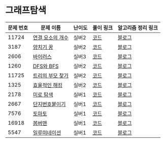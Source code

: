 # 그래프탐색

문제 번호 | 문제 이름 | 난이도 | 풀이 링크 | 알고리즘 정리 링크
---|---|---|---|---
11724 | [연결 요소의 개수](https://www.acmicpc.net/problem/11724) | 실버2 | [코드](https://github.com/ap3334/baekjoon/blob/main/%EA%B7%B8%EB%9E%98%ED%94%84%20%ED%83%90%EC%83%89/11724.cpp) | [블로그](https://velog.io/@ap3334/%EB%B0%B1%EC%A4%80-C-11724.-%EC%97%B0%EA%B2%B0-%EC%9A%94%EC%86%8C%EC%9D%98-%EA%B0%9C%EC%88%98)
3187 | [양치기 꿍](https://www.acmicpc.net/problem/3187) | 실버2 | [코드](https://github.com/ap3334/baekjoon/blob/main/%EA%B7%B8%EB%9E%98%ED%94%84%20%ED%83%90%EC%83%89/3187.cpp) | [블로그]()
2606 | [바이러스]() | 실버3 | [코드]() | [블로그]()
1260 | [DFS와 BFS]() | 실버2 | [코드]() | [블로그]()
11725 | [트리의 부모 찾기]() | 실버2 | [코드]() | [블로그]()
1325 | [효율적인 해킹]() | 실버2 | [코드]() | [블로그]()
2178 | [미로 탐색]() | 실버1 | [코드]() | [블로그]()
2667 | [단지번호붙이기]() | 실버1 | [코드]() | [블로그]()
7576 | [토마토]() | 실버1 | [코드]() | [블로그]()
16918 | [봄버맨]() | 실버1 | [코드]() | [블로그]()
5547 | [일루미네이션]() | 실버1 | [코드]() | [블로그]()
